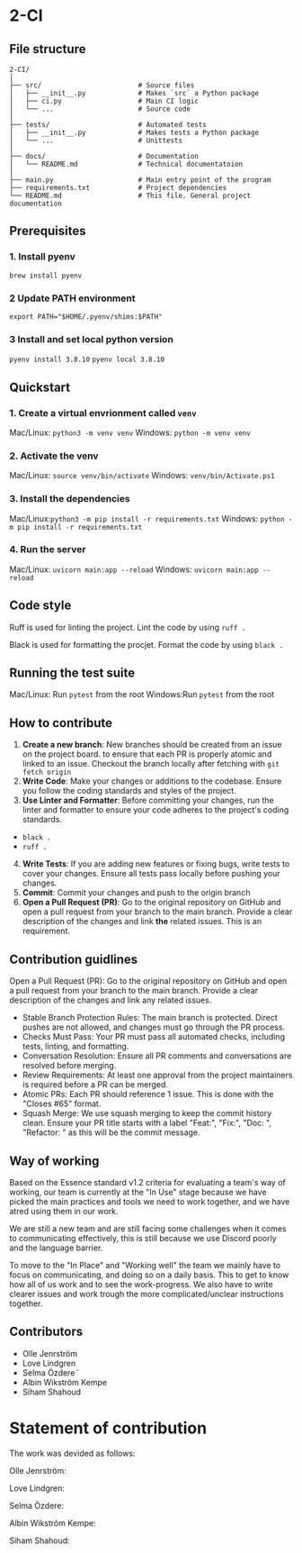 # 2-CI

## File structure

```
2-CI/
│
├── src/                        # Source files
│   ├── __init__.py             # Makes `src` a Python package
│   ├── ci.py                   # Main CI logic
│   └── ...                     # Source code
│
├── tests/                      # Automated tests
│   ├── __init__.py             # Makes tests a Python package
│   └── ...                     # Unittests
│
├── docs/                       # Documentation
│   └── README.md               # Technical documentatoion
│
├── main.py                     # Main entry point of the program
├── requirements.txt            # Project dependencies
└── README.md                   # This file. General project documentation
```

## Prerequisites

### 1. Install pyenv

`brew install pyenv`

### 2 Update PATH environment

`export PATH="$HOME/.pyenv/shims:$PATH"`

### 3 Install and set local python version

`pyenv install 3.8.10`
`pyenv local 3.8.10`

## Quickstart

### 1. Create a virtual envrionment called `venv`

Mac/Linux: `python3 -m venv venv`
Windows:    `python -m venv venv`

### 2. Activate the venv

Mac/Linux: `source venv/bin/activate`
Windows:   `venv/bin/Activate.ps1`

### 3. Install the dependencies

Mac/Linux:`python3 -m pip install -r requirements.txt`
Windows:  `python -m pip install -r requirements.txt`

### 4. Run the server

Mac/Linux:  `uvicorn main:app --reload`
Windows:    `uvicorn main:app --reload`

## Code style

Ruff is used for linting the project. Lint the code by using `ruff .`

Black is used for formatting the procjet. Format the code by using `black .`

## Running the test suite

Mac/Linux: Run `pytest` from the root
Windows:Run `pytest` from the root


## How to contribute

1. **Create a new branch**: New branches should be created from an issue on the project board. to ensure that each PR is properly atomic and linked to an issue. Checkout the branch locally after fetching with `git fetch origin`
2. **Write Code**: Make your changes or additions to the codebase. Ensure you follow the coding standards and styles of the project.
3. **Use Linter and Formatter**: Before committing your changes, run the linter and formatter to ensure your code adheres to the project's coding standards.

- `black .`
- `ruff .`

4. **Write Tests**: If you are adding new features or fixing bugs, write tests to cover your changes. Ensure all tests pass locally before pushing your changes.
5. **Commit**: Commit your changes and push to the origin branch
6. **Open a Pull Request (PR)**: Go to the original repository on GitHub and open a pull request from your branch to the main branch. Provide a clear description of the changes and link **the** related issues. This is an requirement.

## Contribution guidlines

Open a Pull Request (PR): Go to the original repository on GitHub and open a pull request from your branch to the main branch. Provide a clear description of the changes and link any related issues.

- Stable Branch Protection Rules: The main branch is protected. Direct pushes are not allowed, and changes must go through the PR process.
- Checks Must Pass: Your PR must pass all automated checks, including tests, linting, and formatting.
- Conversation Resolution: Ensure all PR comments and conversations are resolved before merging.
- Review Requirements: At least one approval from the project maintainers is required before a PR can be merged.
- Atomic PRs: Each PR should reference 1 issue. This is done with the "Closes #65" format.
- Squash Merge: We use squash merging to keep the commit history clean. Ensure your PR title starts with a label "Feat:", "Fix:", "Doc: ", "Refactor: " as this will be the commit message.

## Way of working

Based on the Essence standard v1.2 criteria for evaluating a team's way of working, our team is currently at the "In Use" stage because we have picked the main practices and tools we need to work together, and we have atred using them in our work.

We are still a new team and are still facing some challenges when it comes to communicating effectively, this is still because we use Discord poorly and the language barrier.

To move to the "In Place" and "Working well" the team we mainly have to focus on communicating, and doing so on a daily basis. This to get to know how all of us work and to see the work-progress. We also have to write clearer issues and work trough the more complicated/unclear instructions together. 


## Contributors

- Olle Jenrström
- Love Lindgren
- Selma Özdere¨
- Albin Wikström Kempe
- Siham Shahoud


# Statement of contribution

The work was devided as follows:

Olle Jenrström:

Love Lindgren:

Selma Özdere:

Albin Wikström Kempe:

Siham Shahoud:
